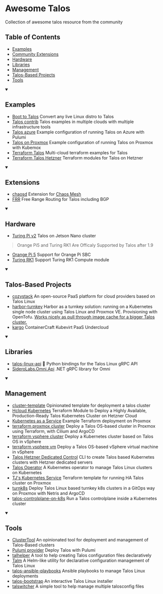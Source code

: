 # Awesome Talos

Collection of awesome talos resource from the community

## Table of Contents

- [Examples](#examples)
- [Community Extensions](#extensions)
- [Hardware](#Hardware)
- [Libraries](#libraries)
- [Management](#management)
- [Talos-Based Projects](#talos-based-projects)
- [Tools](#tools)

<details open><summary><h2>Examples</h2></summary>

- [Boot to Talos](https://github.com/cozystack/boot-to-talos) Convert any live Linux distro to Talos
- [Talos contrib](https://github.com/siderolabs/contrib) Talos examples in multiple clouds with multiple infrastructure tools
- [Talos azure](https://github.com/Orzelius/talos-azure) Example configuration of running Talos on Azure with Pulumi
- [Talos on Proxmox](https://github.com/alperencelik/kubemox/tree/main/examples/talos) Example configuration of running Talos on Proxmox with Kubemox
- [Terraform Talos](https://github.com/sergelogvinov/terraform-talos/) Multi-cloud terraform examples for Talos
- [Terraform Talos Hetzner](https://github.com/miran248/terraform-talos-modules) Terraform modules for Talos on Hetzner

</details>

<details open><summary><h2>Extensions</h2></summary>

- [chaosd](https://github.com/qjoly/talos.chaosd.extension/) Extension for [Chaos Mesh](https://chaos-mesh.org/)
- [FRR](https://github.com/vitaly-zverev/frr-talos-extension) Free Range Routing for Talos including BGP

</details>

<details open><summary><h2>Hardware</h2></summary>

- [Turing Pi v2](https://github.com/ro11net/tpi2-talos) Talos on Jetson Nano cluster
> Orange Pi5 and Turing RK1 Are Officaly Supported by Talos after 1.9
- [Orange Pi 5](https://github.com/schneid-l/talos-orangepi5) Support for Orange Pi SBC 
- [Turing RK1](https://github.com/nberlee/talos) Support Turing RK1 Compute module

</details>

<details open><summary><h2>Talos-Based Projects</h2></summary>

- [cozystack](https://github.com/aenix-io/cozystack) An open-source PaaS platform for cloud providers based on Talos Linux
- [harbor-turnkey](https://github.com/max-pfeiffer/harbor-turnkey) Harbor as a turnkey solution: running on a Kubernetes single node cluster using Talos Linux and Proxmox VE.
  Provisioning with OpenTofu. [Works nicely as pull through image cache for a bigger Talos cluster.](https://www.talos.dev/v1.11/talos-guides/configuration/pull-through-cache/#using-harbor-as-a-caching-registry)
- [kargo](https://github.com/ContainerCraft/Kargo) ContainerCraft Kubevirt PaaS Undercloud

</details>

<details open><summary><h2>Libraries</h2></summary>

- [talos-linux-api](https://github.com/stereobutter/talos-linux-api) 🐍 Python bindings for the Talos Linux gRPC API
- [SideroLabs.Omni.Api](https://github.com/panoramicdata/SideroLabs.Omni.Api) .NET gRPC library for Omni

</details>

<details open><summary><h2>Management</h2></summary>

- [cluster-template](https://github.com/onedr0p/cluster-template) Opinionated template for deployment a talos cluster
- [Hcloud Kubernetes](https://github.com/hcloud-k8s/terraform-hcloud-kubernetes) Terraform Module to Deploy a Highly Available, Production-Ready Talos Kubernetes Cluster on Hetzner Cloud
- [Kubernetes as a Service](https://github.com/kubebn/talos-proxmox-kaas) Example Terraform deployment on Proxmox
- [terraform proxmox cluster](https://github.com/roeldev/iac-talos-cluster) Deploy a Talos OS-based cluster in Proxmox using Terraform, with Cilium and ArgoCD
- [terraform vsphere cluster](https://github.com/ilpozzd/terraform-talos-vsphere-cluster) Deploy a Kubernetes cluster based on Talos OS in vSphere
- [terraform vsphere vm](https://github.com/ilpozzd/terraform-talos-vsphere-vm) Deploy a Talos OS-based vSphere virtual machine in vSphere
- [Talos Hetzner Dedicated Control](https://github.com/ErikLundJensen/thdctl) CLI to create Talos based Kubernetes clusters with Hetzner dedicated servers
- [Talos Operator](https://github.com/alperencelik/talos-operator) A Kubernetes operator to manage Talos Linux clusters on Kubernetes
- [TJ's Kubernetes Service](https://github.com/zimmertr/TJs-Kubernetes-Service) Terraform template for running HA Talos cluster on Proxmox
- [turnk8s](https://github.com/infraheads/turnk8s) Deploy Talos Linux based turnkey k8s clusters in a GitOps way on Proxmox with Netris and ArgoCD
- [talos-controlplane-on-k8s](https://github.com/blackliner/talos-controlplane-on-k8s) Run a Talos controlplane inside a Kubernetes cluster

</details>

<details open><summary><h2>Tools</h2></summary>

- [ClusterTool](https://truecharts.org/clustertool/) An opinionated tool for deployment and management of Talos-Based clusters
- [Pulumi provider](https://www.pulumi.com/registry/packages/talos/) Deploy Talos with Pulumi
- [talhelper](https://github.com/budimanjojo/talhelper) A tool to help creating Talos configuration files declaratively
- [Talm](https://github.com/aenix-io/talm) A Helm-like utility for declarative configuration management of Talos Linux
- [talos-ansible-playbooks](https://github.com/mgrzybek/talos-ansible-playbooks) Ansible playbooks to manage Talos Linux deployments
- [talos-bootstrap](https://github.com/aenix-io/talos-bootstrap) An interactive Talos Linux installer
- [talswitcher](https://github.com/mirceanton/talswitcher) A simple tool to help manage multiple talosconfig files

</details>
